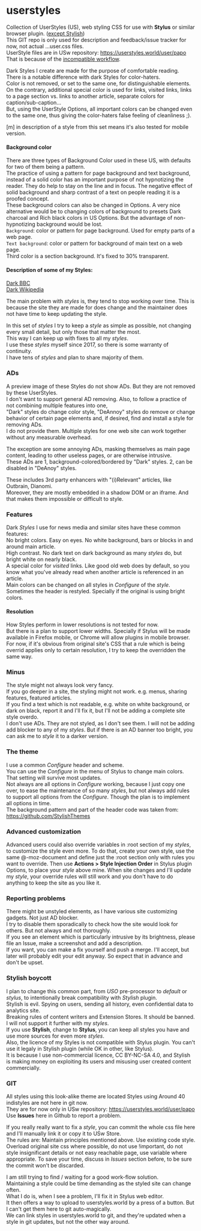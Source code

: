 <!-- testing links in md files
There seems to be no way to open an md page other than the main readme.md in a view without the File tree.
To avoid reload, when just jumping anchors, use only "#anchor".

[Will reload the page but will open md without File tree and jumps to anchor OK](https://github.com/paponius/userstyles/#stylish-boycott)
There could be a slash before hash, or not: /userstyles/#stylish-boycott
[this will reload the md file and show File tree](README.md#stylish-boycott)  
[without reload](#stylish-boycott)  
-->

# userstyles
Collection of UserStyles (US), web styling CSS for use with **Stylus** or similar browser plugin. ([except Stylish](#stylish-boycott))  
This GIT repo is only used for description and feedback/issue tracker for now, not actual ...user.css files.  
UserStyle files are in USw repository: https://userstyles.world/user/papo  
That is because of the [incompatible workflow](#git).  

Dark Styles I create are made for the purpose of comfortable reading.  
There is a notable difference with dark Styles for color-haters.  
Color is not removed, or set to the same one, for distinguishable elements. On the contrary, additional special color is used for links, visited links, links to a page section vs. links to another article, separate colors for caption/sub-caption...  
But, using the UserStyle Options, all important colors can be changed even to the same one, thus giving the color-haters false feeling of cleanliness ;).

[m] in description of a style from this set means it's also tested for mobile version.

#### Background color
There are three types of Background Color used in these US, with defaults for two of them being a pattern.  
The practice of using a pattern for page background and text background, instead of a solid color has an important purpose of not hypnotizing the reader. They do help to stay on the line and in focus. The negative effect of solid background and sharp contrast of a text on people reading it is a proofed concept.  
These background colors can also be changed in Options. A very nice alternative would be to changing colors of background to presets Dark charcoal and Rich black colors in US Options. But the advantage of non-hypnotizing background would be lost.  
`Background`: color or pattern for page background. Used for empty parts of a web page.  
`Text background`: color or pattern for background of main text on a web page.  
Third color is a section background. It's fixed to 30% transparent.

#### Description of some of my Styles:  
[Dark BBC](Dark%20BBC/description.md)  
[Dark Wikipedia](Dark%20Wikipedia/description.md)

The main problem with _styles_ is, they tend to stop working over time. This is because the site they are made for does change
and the maintainer does not have time to keep updating the style.  

In this set of _styles_ I try to keep a _style_ as simple as possible, not changing every small detail, but only those that matter the most.  
This way I can keep up with fixes to all my _styles_.  
I use these _styles_ myself since 2017, so there is some warranty of continuity.  
I have tens of _styles_ and plan to share majority of them.  

### ADs
A preview image of these Styles do not show ADs. But they are not removed by these UserStyles.  
I don't want to support general AD removing. Also, to follow a practice of not combining multiple features into one,  
"Dark" styles do change color style, "DeAnnoy" styles do remove or change behavior of certain page elements and, if desired, find and install a style for removing ADs.  
I do not provide them. Multiple styles for one web site can work together without any measurable overhead.

The exception are some annoying ADs, masking themselves as main page content, leading to other useless pages, or are otherwise intrusive.  
These ADs are 1, background-colored/bordered by "Dark" styles. 2, can be disabled in "DeAnoy" styles.

These includes 3rd party enhancers with "(i)Relevant" articles, like Outbrain, Dianomi.  
Moreover, they are mostly embedded in a shadow DOM or an iframe. And that makes them impossible or difficult to style.


### Features
Dark _Styles_ I use for news media and similar sites have these common features:  
No bright colors. Easy on eyes. No white background, bars or blocks in and around main article.  
High contrast. No dark text on dark background as many _styles_ do, but bright white on nearly black.  
A special color for _visited_ links. Like good old web does by default, so you know what you've already read when another article is referenced in an article.  
Main colors can be changed on all styles in _Configure_ of the _style_.  
Sometimes the header is restyled. Specially if the original is using bright colors.  
#### Resolution
How Styles perform in lower resolutions is not tested for now.  
But there is a plan to support lower widths. Specially if Stylus will be made available in Firefox mobile, or Chrome will allow plugins in mobile browser.  
For now, if it's obvious from original site's CSS that a rule which is being overrid applies only to certain resolution, I try to keep the overridden the same way.

### Minus
The style might not always look very fancy.  
If you go deeper in a site, the styling might not work. e.g. menus, sharing features, featured articles.  
If you find a text which is not readable, e.g. white on white background, or dark on black, report it and I'll fix it,
but I'll not be adding a complete site style overdo.  
I don't use ADs. They are not styled, as I don't see them. I will not be adding add blocker to any of my _styles_. But if there is an AD banner too bright,
you can ask me to _style_ it to a darker version.

### The theme
I use a common _Configure_ header and scheme.  
You can use the _Configure_ in the menu of Stylus to change main colors. That setting will survive most updates.  
Not always are all options in _Configure_ working, because I just copy one over, to ease the maintenance of so many _styles_,
but not always add rules to support all options from the _Configure_. Though the plan is to implement all options in time.  
The background pattern and part of the header code was taken from: https://github.com/StylishThemes  

### Advanced customization
Advanced users could also override variables in :root section of my _styles_, to customize the style even more. To do that, create your own style, use the same @-moz-document
and define just the :root section only with rules you want to override. Then use **Actions > Style Injection Order** in Stylus plugin Options, to place your _style_ above mine.
When site changes and I'll update my _style_, your override rules will still work and you don't have to do anything to keep the site as you like it.  

### Reporting problems
There might be unstyled elements, as I have various site customizing gadgets. Not just AD blocker.  
I try to disable them sporadically to check how the site would look for others. But not always and not thoroughly.  
If you see an element which is particularly intrusive by its brightness, please file an Issue, make a screenshot and add a description.  
If you want, you can make a fix yourself and push a merge. I'll accept, but later will probably edit your edit anyway. So expect that in advance and don't be upset.  

### Stylish boycott
I plan to change this common part, from _USO_ pre-processor to _default_ or _stylus_, to intentionally break compatibility with _Stylish_ plugin.  
Stylish is evil. Spying on users, sending all history, even confidential data to analytics site.  
Breaking rules of content writers and Extension Stores. It should be banned. I will not support it further with my _styles_.  
If you use **Stylish**, change to **Stylus**, you can keep all styles you have and use more sources for even more _styles_.  
Also, the licence of my Styles is not compatible with Stylus plugin. You can't use it legaly in Stylish plugin (while OK in other, like Stylus).  
It is because I use non-commercial licence, CC BY-NC-SA 4.0, and Stylish is making money on exploiting its users and misusing user created content commercially.  

### GIT
All styles using this look-alike theme are located 
Styles using Around 40 indistyles are not here in git now.  
They are for now only in USw repository: https://userstyles.world/user/papo  
Use **Issues** here in Github to report a problem.  

If you really really want to fix a _style_, you can commit the whole css file here and I'll manually link it or copy it to USw Store.  
The rules are: Maintain principles mentioned above. Use existing code style. Overload original site css where possible, do not use !important,
do not style insignificant details or not easy reachable page, use variable where appropriate.
To save your time, discuss in _Issues_ section before, to be sure the commit won't be discarded.

I am still trying to find / waiting for a good work-flow solution.  
Maintaining a style could be time demanding as the styled site can change often.  
What I do is, when I see a problem, I'll fix it in Stylus web editor.  
It then offers a way to upload to userstyles.world by a press of a button. But I can't get them here to git auto-magically.  
We can link styles in userstyles.world to git, and they're updated when a style in git updates, but not the other way around.  

